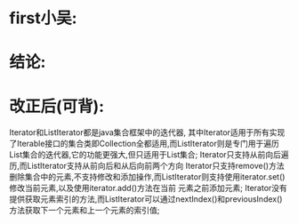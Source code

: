 # first小吴:


# 结论:
  

# 改正后(可背):
  Iterator和ListIterator都是java集合框架中的迭代器,
  其中Iterator适用于所有实现了Iterable接口的集合类即Collection全都适用,而ListIterator则是专门用于遍历List集合的迭代器,它的功能更强大,但只适用于List集合;
  Iterator只支持从前向后遍历,而ListIterator支持从前向后和从后向前两个方向
  Iterator只支持remove()方法删除集合中的元素,不支持修改和添加操作,而ListIterator则支持使用iterator.set()修改当前元素,以及使用iterator.add()方法在当前 
元素之前添加元素;
  Iterator没有提供获取元素索引的方法,而ListIterator可以通过nextIndex()和previousIndex()方法获取下一个元素和上一个元素的索引值;